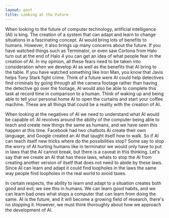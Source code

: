 ```yaml
---
layout: post
title: Looking at the Future
---
```


When looking to the future of computer technology, artificial intelligence (AI) is king. The creation of a system that can adapt and learn to change situations in a fascinating concept. AI would bring lots of benefits to humans. However, it also brings up many concerns about the future. If you have watched things such as Terminator, or even saw Cortona from Halo turn out at the end of Halo 4 you can get an idea of what people fear in the creation of AI. In my opinion, all these fears need to be taken into consideration when we develop AI as well as the benefits that AI bring to the table. If you have watched something like Iron Man, you know that Javis helps Tony Stark fight crime. Think of a future were AI could help detectives find criminals by going through all the camera footage rather than having the detective go over the footage, AI would also be able to complete this task at record time in comparison to a human. Think of waking up and being able to tell your personal home AI to open the curtains and start your coffee machine. These are all things that could be a reality with the creation of AI.

When looking at the negatives of AI we need to understand what AI would be capable of. AI revolves around the ability of the computer being able to teach and create new things the same as humans, and we have seen this happen at this time. Facebook had two chatbots AI create their own language, and Google created an AI that taught itself how to walk. So if AI can teach itself new tricks where do the possibilities stop? Some say to stop the worry of AI hurting humans like in terminator we would only have to put in laws that the AI cannot break, but there is a caveat in this thinking. Let's say that we create an AI that has these laws, whats to stop the AI from creating another version of itself that does not need to abide by these laws. Since AI can learn and adapt it could find loopholes in the laws the same way people find loopholes in the real world to avoid taxes.

In certain respects, the ability to learn and adapt to a situation creates both good and evil; we see this in humans. We can learn good habits, and we can learn bad ones what stops a computer that can learn from doing the same. AI is the future, and it will become a growing field of research, there's no stopping it. However, we must think thoroughly about how we approach the development of AI.
